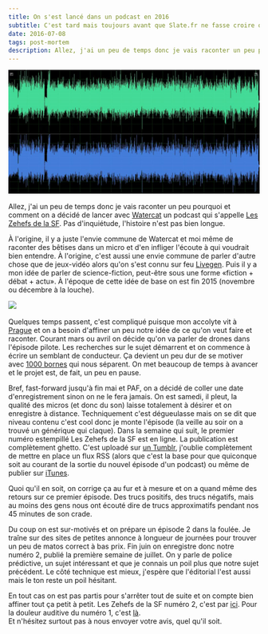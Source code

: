 ```yaml
---
title: On s'est lancé dans un podcast en 2016
subtitle: C'est tard mais toujours avant que Slate.fr ne fasse croire que c'est nouveau
date: 2016-07-08
tags: post-mortem
description: Allez, j'ai un peu de temps donc je vais raconter un peu pourquoi et comment on a décidé de lancer avec Watercat un podcast qui s'appelle Les Zehefs de la SF.
---
```


![](/content/blog/2016/07/on-s-est-lance-dans-un-podcast-en-2016/podcast.jpg)

Allez, j'ai un peu de temps donc je vais raconter un peu pourquoi et comment on a décidé de lancer avec [Watercat](https://twitter.com/PetitGregenrit) un podcast qui s'appelle [Les Zehefs de la SF](https://twitter.com/LesZehefs). Pas d'inquiétude, l'histoire n'est pas bien longue.

<!--more-->

À l'origine, il y a juste l'envie commune de Watercat et moi même de raconter des bêtises dans un micro et d'en infliger l'écoute à qui voudrait bien entendre. À l'origine, c'est aussi une envie commune de parler d'autre chose que de jeux-vidéo alors qu'on s'est connu sur feu [Livegen](http://www.livegen.fr/).
Puis il y a mon idée de parler de science-fiction, peut-être sous une forme «fiction + débat + actu». À l'époque de cette idée de base on est fin 2015 (novembre ou décembre à la louche).

![](https://media.giphy.com/media/v6hlgfuFftgMU/giphy.gif)

Quelques temps passent, c'est compliqué puisque mon accolyte vit à [Prague](https://www.openstreetmap.org/relation/439840) et on a besoin d'affiner un peu notre idée de ce qu'on veut faire et raconter.
Courant mars ou avril on décide qu'on va parler de drones dans l'épisode pilote. Les recherches sur le sujet démarrent et on commence à écrire un semblant de conducteur. Ça devient un peu dur de se motiver avec [1000 bornes](https://fr.wikipedia.org/wiki/1000_bornes) qui nous séparent. On met beaucoup de temps à avancer et le projet est, de fait, un peu en pause.

Bref, fast-forward jusqu'à fin mai et PAF, on a décidé de coller une date d'enregistrement sinon on ne le fera jamais. On est samedi, il pleut, la qualité des micros (et donc du son) laisse totalement à désirer et on enregistre à distance.
Techniquement c'est dégueulasse mais on se dit que niveau contenu c'est cool donc je monte l'épisode (la veille au soir on a trouvé un générique qui claque). Dans la semaine qui suit, le premier numéro estempillé Les Zehefs de la SF est en ligne.
La publication est complètement ghetto. C'est uploadé sur [un Tumblr](http://les-zehefs-de-la-sf.tumblr.com/), j'oublie complètement de mettre en place un flux RSS (alors que c'est la base pour que quiconque soit au courant de la sortie du nouvel épisode d'un podcast) ou même de publier sur [iTunes](https://itunes.apple.com/us/podcast/les-zehefs-de-la-sf/id1121147523).

Quoi qu'il en soit, on corrige ça au fur et à mesure et on a quand même des retours sur ce premier épisode. Des trucs positifs, des trucs négatifs, mais au moins des gens nous ont écouté dire de trucs approximatifs pendant nos 45 minutes de son crade.

Du coup on est sur-motivés et on prépare un épisode 2 dans la foulée. Je traîne sur des sites de petites annonce à longueur de journées pour trouver un peu de matos correct à bas prix. Fin juin on enregistre donc notre numéro 2, publié la première semaine de juillet.
On y parle de police prédictive, un sujet intéressant et que je connais un poil plus que notre sujet précédent.
Le côté technique est mieux, j'espère que l'éditorial l'est aussi mais le ton reste un poil hésitant.

En tout cas on est pas partis pour s'arrêter tout de suite et on compte bien affiner tout ça petit à petit.
Les Zehefs de la SF numéro 2, c'est par [ici](). Pour la douleur auditive du numéro 1, c'est [là](http://les-zehefs-de-la-sf.tumblr.com/post/145296081136/episode-01).  
Et n'hésitez surtout pas à nous envoyer votre avis, quel qu'il soit.
